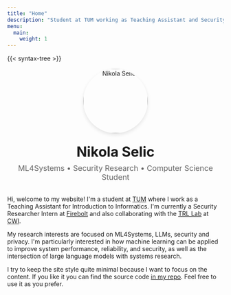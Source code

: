 ```yaml
---
title: "Home"
description: "Student at TUM working as Teaching Assistant and Security Researcher Intern at Firebolt. Research interests in ML4Systems, LLMs, security and privacy. Collaborating with TRL Lab at CWI."
menu:
  main:
    weight: 1
---
```


{{< syntax-tree >}}

<div style="text-align: center; margin: 1rem 0 2rem 0;">
  <img src="/images/profile.jpg" alt="Nikola Selic" style="width: 150px; height: 150px; border-radius: 50%; object-fit: cover; margin-bottom: 1rem; box-shadow: 0 4px 8px rgba(0,0,0,0.1);">
  <h1 style="margin: 0.5rem 0; font-size: 2rem; color: var(--text-color);">Nikola Selic</h1>
  <p style="margin: 0; font-size: 1.1rem; color: var(--text-muted, #666);">ML4Systems • Security Research • Computer Science Student</p>
</div>

Hi, welcome to my website! I'm a student at [TUM](https://www.tum.de/) where I work as a Teaching Assistant for Introduction to Informatics. I'm currently a Security Researcher Intern at [Firebolt](https://www.firebolt.io/) and also collaborating with the [TRL Lab](https://trl-lab.github.io/) at [CWI](https://www.cwi.nl/).

My research interests are focused on ML4Systems, LLMs, security and privacy. I'm particularly interested in how machine learning can be applied to improve system performance, reliability, and security, as well as the intersection of large language models with systems research.

I try to keep the site style quite minimal because I want to focus on the content. If you like it you can find the source code [in my repo](https://github.com/Selich/selich.github.io). Feel free to use it as you prefer.

